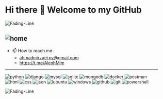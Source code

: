 # Hi there 👋 Welcome to my GitHub
![Fading-Line](https://user-images.githubusercontent.com/74038190/212284100-561aa473-3905-4a80-b561-0d28506553ee.gif)

![home](https://user-images.githubusercontent.com/74038190/225813708-98b745f2-7d22-48cf-9150-083f1b00d6c9.gif)
---

- 📫 How to reach me :
    - ahmadmirzaei.py@gmail.com
    - https://t.me/AlephMim
--- 

![python](https://img.shields.io/badge/Python-FFD43B?style=for-the-badge&logo=python&logoColor=blue)  ![django](https://img.shields.io/badge/Django-092E20?style=for-the-badge&logo=django&logoColor=green)  ![mysql](https://img.shields.io/badge/MySQL-005C84?style=for-the-badge&logo=mysql&logoColor=white)  ![sqlite](https://img.shields.io/badge/Sqlite-003B57?style=for-the-badge&logo=sqlite&logoColor=white)  ![mongodb](https://img.shields.io/badge/MongoDB-4EA94B?style=for-the-badge&logo=mongodb&logoColor=white)  ![docker](https://img.shields.io/badge/Docker-2CA5E0?style=for-the-badge&logo=docker&logoColor=white)    ![postman](https://img.shields.io/badge/Postman-FF6C37?style=for-the-badge&logo=Postman&logoColor=white)  ![html](https://img.shields.io/badge/HTML5-E34F26?style=for-the-badge&logo=html5&logoColor=white)  ![css](https://img.shields.io/badge/CSS3-1572B6?style=for-the-badge&logo=css3&logoColor=white)  ![json](https://img.shields.io/badge/json-5E5C5C?style=for-the-badge&logo=json&logoColor=white)   ![lubuntu](https://img.shields.io/badge/Lubuntu-0068C8?style=for-the-badge&logo=lubuntu&logoColor=white)  ![windows](https://img.shields.io/badge/Windows-0078D6?style=for-the-badge&logo=windows&logoColor=white)  ![github](https://img.shields.io/badge/GitHub-100000?style=for-the-badge&logo=github&logoColor=white)  ![git](https://img.shields.io/badge/GIT-E44C30?style=for-the-badge&logo=git&logoColor=white)  ![powershell](https://img.shields.io/badge/powershell-5391FE?style=for-the-badge&logo=powershell&logoColor=white)

![Fading-Line](https://user-images.githubusercontent.com/74038190/212284100-561aa473-3905-4a80-b561-0d28506553ee.gif)
<!--
**Ahmad-Mirzaei/Ahmad-Mirzaei** is a ✨ _special_ ✨ repository because its `README.md` (this file) appears on your GitHub profile.

Here are some ideas to get you started:

- 🔭 I’m currently working on ...
- 🌱 I’m currently learning ...
- 👯 I’m looking to collaborate on ...
- 🤔 I’m looking for help with ...
- 💬 Ask me about ...
- 📫 How to reach me: ...
- 😄 Pronouns: ...
- ⚡ Fun fact: ...
-->
